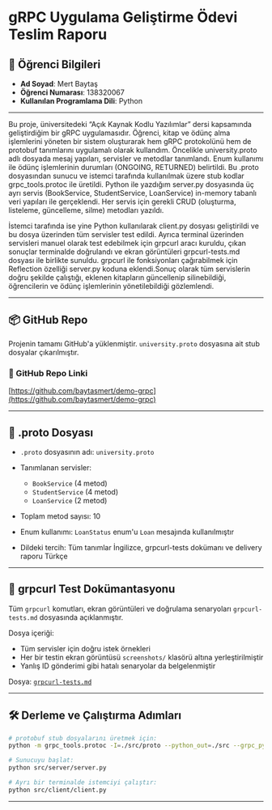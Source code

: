 # gRPC Uygulama Geliştirme Ödevi Teslim Raporu

## 👤 Öğrenci Bilgileri

* **Ad Soyad**: Mert Baytaş
* **Öğrenci Numarası**: 138320067
* **Kullanılan Programlama Dili**: Python

---

Bu proje, üniversitedeki “Açık Kaynak Kodlu Yazılımlar” dersi kapsamında geliştirdiğim bir gRPC uygulamasıdır. Öğrenci, kitap ve ödünç alma işlemlerini yöneten bir sistem oluşturarak hem gRPC protokolünü hem de protobuf tanımlarını uygulamalı olarak kullandım. Öncelikle university.proto adlı dosyada mesaj yapıları, servisler ve metodlar tanımlandı. Enum kullanımı ile ödünç işlemlerinin durumları (ONGOING, RETURNED) belirtildi. Bu .proto dosyasından sunucu ve istemci tarafında kullanılmak üzere stub kodlar grpc_tools.protoc ile üretildi. Python ile yazdığım server.py dosyasında üç ayrı servis (BookService, StudentService, LoanService) in-memory tabanlı veri yapıları ile gerçeklendi. Her servis için gerekli CRUD (oluşturma, listeleme, güncelleme, silme) metodları yazıldı.

İstemci tarafında ise yine Python kullanılarak client.py dosyası geliştirildi ve bu dosya üzerinden tüm servisler test edildi. Ayrıca terminal üzerinden servisleri manuel olarak test edebilmek için grpcurl aracı kuruldu,  çıkan sonuçlar terminalde doğrulandı ve ekran görüntüleri grpcurl-tests.md dosyası ile birlikte sunuldu. grpcurl ile fonksiyonları çağırabilmek için Reflection özelliği server.py koduna eklendi.Sonuç olarak tüm servislerin doğru şekilde çalıştığı, eklenen kitapların güncellenip silinebildiği, öğrencilerin ve ödünç işlemlerinin yönetilebildiği gözlemlendi.

---

## 📦 GitHub Repo

Projenin tamamı GitHub'a yüklenmiştir. `university.proto` dosyasına ait stub dosyalar çıkarılmıştır.

### 🔗 GitHub Repo Linki

[https://github.com/baytasmert/demo-grpc](https://github.com/baytasmert/demo-grpc)

---

## 📄 .proto Dosyası

* `.proto` dosyasının adı: `university.proto`
* Tanımlanan servisler:

  * `BookService` (4 metod)
  * `StudentService` (4 metod)
  * `LoanService` (2 metod)
* Toplam metod sayısı: 10
* Enum kullanımı: `LoanStatus` enum'u `Loan` mesajında kullanılmıştır
* Dildeki tercih: Tüm tanımlar İngilizce, grpcurl-tests dokümanı ve delivery raporu Türkçe

---

## 🧪 grpcurl Test Dokümantasyonu

Tüm `grpcurl` komutları, ekran görüntüleri ve doğrulama senaryoları `grpcurl-tests.md` dosyasında açıklanmıştır.

Dosya içeriği:

* Tüm servisler için doğru istek örnekleri
* Her bir testin ekran görüntüsü `screenshots/` klasörü altına yerleştirilmiştir
* Yanlış ID gönderimi gibi hatalı senaryolar da belgelenmiştir

Dosya: [`grpcurl-tests.md`](https://github.com/baytasmert/demo-grpc/blob/main/grpcurl-tests.md)

---

## 🛠️ Derleme ve Çalıştırma Adımları

```bash
# protobuf stub dosyalarını üretmek için:
python -m grpc_tools.protoc -I=./src/proto --python_out=./src --grpc_python_out=./src ./src/proto/university.proto

# Sunucuyu başlat:
python src/server/server.py

# Ayrı bir terminalde istemciyi çalıştır:
python src/client/client.py
```

---


